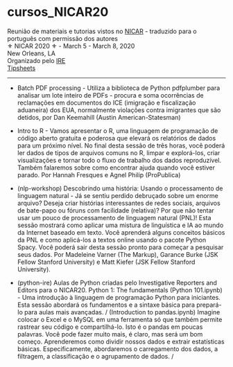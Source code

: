# cursos_NICAR20
Reunião de materiais e tutorias vistos no [NICAR](https://www.ire.org/events-and-training/conferences/nicar-2020) - traduzido para o português com permissão dos autores <br>
⚜️ NICAR 2020 ⚜️ - March 5 - March 8, 2020<br>
New Orleans, LA<br>
Organizado pelo [IRE](https://www.ire.org/)<br> 
[Tipsheets](https://www.ire.org/events-and-training/conferences/nicar-2020/tipsheets-links)

-------------------------------------

- Batch PDF processing - Utiliza a biblioteca de Python pdfplumber para analisar um lote inteiro de PDFs - procura e soma ocorrências de reclamações em documentos do ICE (imigração e fiscalização aduaneira) dos EUA, normalmente violações contra imigrantes que são detidos, por Dan Keemahill (Austin American-Statesman)

- Intro to R - Vamos apresentar o R, uma linguagem de programação de código aberto gratuita e poderosa que elevará os relatórios de dados para um próximo nível. No final desta sessão de três horas, você poderá ler dados de tipos de arquivos comuns no R, limpar e explorá-los, criar visualizações e tornar todo o fluxo de trabalho dos dados reproduzível. Também falaremos sobre como encontrar ajuda quando você estiver parado. Por Hannah Fresques e Agnel Philip (ProPublica)

- (nlp-workshop) Descobrindo uma história: Usando o processamento de linguagem natural - Já se sentiu perdido debruçado sobre um enorme arquivo? Deseja criar histórias interessantes de redes sociais, arquivos de bate-papo ou fóruns com facilidade (relativa)? 
Por que não tentar usar um pouco de processamento de linguagem natural (PNL)!
Esta sessão mostrará como aplicar uma mistura de linguística e IA ao mundo da Internet baseado em texto. Você aprenderá alguns conceitos básicos da PNL e como aplicá-los a textos online usando o pacote Python Spacy. Você poderá sair desta sessão pronto para começar a pesquisar seus dados. Por Madeleine Varner (The Markup), Garance Burke (JSK Fellow Stanford University) e Matt Kiefer (JSK Fellow Stanford University).

- (python-ire) Aulas de Python criadas pelo Investigative Reporters and Editors para o NICAR20. Python 1: The fundamentals (Python 101.ipynb) - Uma introdução à linguagem de programação Python para iniciantes. Esta sessão abordará os fundamentos e a sintaxe básica para prepará-lo para aulas mais avançadas. / (Introduction to pandas.ipynb) Imagine colocar o Excel e o MySQL em uma ferramenta só que também permite rastrear seu código e compartilhá-lo. Isto é o pandas em poucas palavras. Você pode fazer muito mais, é claro, mas será um bom começo. Aprenderemos como dividir nossos dados e extrair estatísticas básicas. Especificamente, abordaremos o carregamento dos dados, a filtragem, a classificação e o agrupamento de dados. / 
